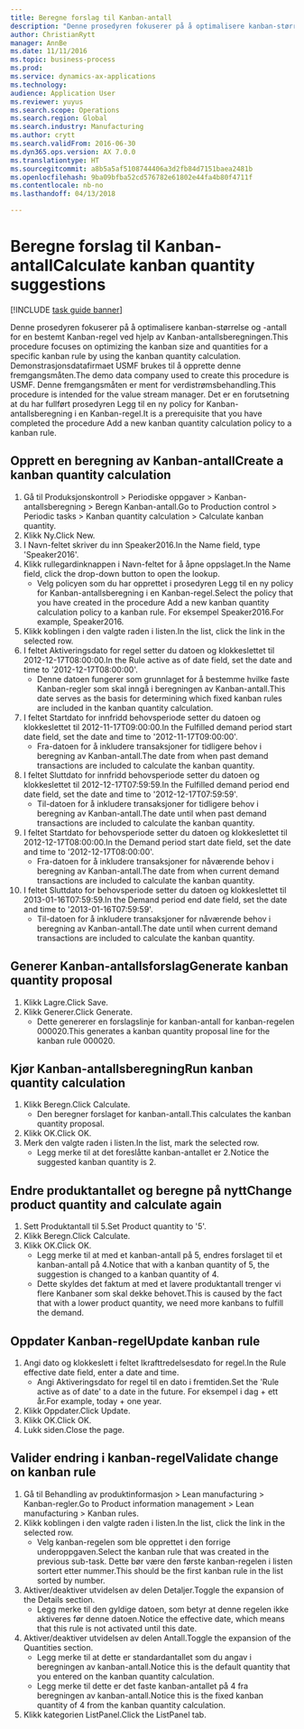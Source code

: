 ```yaml
--- 
title: Beregne forslag til Kanban-antall
description: "Denne prosedyren fokuserer på å optimalisere kanban-størrelse og -antall for en bestemt Kanban-regel ved hjelp av Kanban-antallsberegningen."
author: ChristianRytt
manager: AnnBe
ms.date: 11/11/2016
ms.topic: business-process
ms.prod: 
ms.service: dynamics-ax-applications
ms.technology: 
audience: Application User
ms.reviewer: yuyus
ms.search.scope: Operations
ms.search.region: Global
ms.search.industry: Manufacturing
ms.author: crytt
ms.search.validFrom: 2016-06-30
ms.dyn365.ops.version: AX 7.0.0
ms.translationtype: HT
ms.sourcegitcommit: a8b5a5af5108744406a3d2fb84d7151baea2481b
ms.openlocfilehash: 9ba09bfba52cd576782e61802e44fa4b80f4711f
ms.contentlocale: nb-no
ms.lasthandoff: 04/13/2018

---
```

# <a name="calculate-kanban-quantity-suggestions"></a><span data-ttu-id="ccef4-103">Beregne forslag til Kanban-antall</span><span class="sxs-lookup"><span data-stu-id="ccef4-103">Calculate kanban quantity suggestions</span></span>

[!INCLUDE [task guide banner](../../includes/task-guide-banner.md)]

<span data-ttu-id="ccef4-104">Denne prosedyren fokuserer på å optimalisere kanban-størrelse og -antall for en bestemt Kanban-regel ved hjelp av Kanban-antallsberegningen.</span><span class="sxs-lookup"><span data-stu-id="ccef4-104">This procedure focuses on optimizing the kanban size and quantities for a specific kanban rule by using the kanban quantity calculation.</span></span> <span data-ttu-id="ccef4-105">Demonstrasjonsdatafirmaet USMF brukes til å opprette denne fremgangsmåten.</span><span class="sxs-lookup"><span data-stu-id="ccef4-105">The demo data company used to create this procedure is USMF.</span></span> <span data-ttu-id="ccef4-106">Denne fremgangsmåten er ment for verdistrømsbehandling.</span><span class="sxs-lookup"><span data-stu-id="ccef4-106">This procedure is intended for the value stream manager.</span></span> <span data-ttu-id="ccef4-107">Det er en forutsetning at du har fullført prosedyren Legg til en ny policy for Kanban-antallsberegning i en Kanban-regel.</span><span class="sxs-lookup"><span data-stu-id="ccef4-107">It is a prerequisite that you have completed the procedure Add a new kanban quantity calculation policy to a kanban rule.</span></span>


## <a name="create-a-kanban-quantity-calculation"></a><span data-ttu-id="ccef4-108">Opprett en beregning av Kanban-antall</span><span class="sxs-lookup"><span data-stu-id="ccef4-108">Create a kanban quantity calculation</span></span>
1. <span data-ttu-id="ccef4-109">Gå til Produksjonskontroll > Periodiske oppgaver > Kanban-antallsberegning > Beregn Kanban-antall.</span><span class="sxs-lookup"><span data-stu-id="ccef4-109">Go to Production control > Periodic tasks > Kanban quantity calculation > Calculate kanban quantity.</span></span>
2. <span data-ttu-id="ccef4-110">Klikk Ny.</span><span class="sxs-lookup"><span data-stu-id="ccef4-110">Click New.</span></span>
3. <span data-ttu-id="ccef4-111">I Navn-feltet skriver du inn Speaker2016.</span><span class="sxs-lookup"><span data-stu-id="ccef4-111">In the Name field, type 'Speaker2016'.</span></span>
4. <span data-ttu-id="ccef4-112">Klikk rullegardinknappen i Navn-feltet for å åpne oppslaget.</span><span class="sxs-lookup"><span data-stu-id="ccef4-112">In the Name field, click the drop-down button to open the lookup.</span></span>
    * <span data-ttu-id="ccef4-113">Velg policyen som du har opprettet i prosedyren Legg til en ny policy for Kanban-antallsberegning i en Kanban-regel.</span><span class="sxs-lookup"><span data-stu-id="ccef4-113">Select the policy that you have created in the procedure Add a new kanban quantity calculation policy to a kanban rule.</span></span> <span data-ttu-id="ccef4-114">For eksempel Speaker2016.</span><span class="sxs-lookup"><span data-stu-id="ccef4-114">For example, Speaker2016.</span></span>  
5. <span data-ttu-id="ccef4-115">Klikk koblingen i den valgte raden i listen.</span><span class="sxs-lookup"><span data-stu-id="ccef4-115">In the list, click the link in the selected row.</span></span>
6. <span data-ttu-id="ccef4-116">I feltet Aktiveringsdato for regel setter du datoen og klokkeslettet til 2012-12-17T08:00:00.</span><span class="sxs-lookup"><span data-stu-id="ccef4-116">In the Rule active as of date field, set the date and time to '2012-12-17T08:00:00'.</span></span>
    * <span data-ttu-id="ccef4-117">Denne datoen fungerer som grunnlaget for å bestemme hvilke faste Kanban-regler som skal inngå i beregningen av Kanban-antall.</span><span class="sxs-lookup"><span data-stu-id="ccef4-117">This date serves as the basis for determining which fixed kanban rules are included in the kanban quantity calculation.</span></span>  
7. <span data-ttu-id="ccef4-118">I feltet Startdato for innfridd behovsperiode setter du datoen og klokkeslettet til 2012-11-17T09:00:00.</span><span class="sxs-lookup"><span data-stu-id="ccef4-118">In the Fulfilled demand period start date field, set the date and time to '2012-11-17T09:00:00'.</span></span>
    * <span data-ttu-id="ccef4-119">Fra-datoen for å inkludere transaksjoner for tidligere behov i beregning av Kanban-antall.</span><span class="sxs-lookup"><span data-stu-id="ccef4-119">The date from when past demand transactions are included to calculate the kanban quantity.</span></span>  
8. <span data-ttu-id="ccef4-120">I feltet Sluttdato for innfridd behovsperiode setter du datoen og klokkeslettet til 2012-12-17T07:59:59.</span><span class="sxs-lookup"><span data-stu-id="ccef4-120">In the Fulfilled demand period end date field, set the date and time to '2012-12-17T07:59:59'.</span></span>
    * <span data-ttu-id="ccef4-121">Til-datoen for å inkludere transaksjoner for tidligere behov i beregning av Kanban-antall.</span><span class="sxs-lookup"><span data-stu-id="ccef4-121">The date until when past demand transactions are included to calculate the kanban quantity.</span></span>  
9. <span data-ttu-id="ccef4-122">I feltet Startdato for behovsperiode setter du datoen og klokkeslettet til 2012-12-17T08:00:00.</span><span class="sxs-lookup"><span data-stu-id="ccef4-122">In the Demand period start date field, set the date and time to '2012-12-17T08:00:00'.</span></span>
    * <span data-ttu-id="ccef4-123">Fra-datoen for å inkludere transaksjoner for nåværende behov i beregning av Kanban-antall.</span><span class="sxs-lookup"><span data-stu-id="ccef4-123">The date from when current demand transactions are included to calculate the kanban quantity.</span></span>  
10. <span data-ttu-id="ccef4-124">I feltet Sluttdato for behovsperiode setter du datoen og klokkeslettet til 2013-01-16T07:59:59.</span><span class="sxs-lookup"><span data-stu-id="ccef4-124">In the Demand period end date field, set the date and time to '2013-01-16T07:59:59'.</span></span>
    * <span data-ttu-id="ccef4-125">Til-datoen for å inkludere transaksjoner for nåværende behov i beregning av Kanban-antall.</span><span class="sxs-lookup"><span data-stu-id="ccef4-125">The date until when current demand transactions are included to calculate the kanban quantity.</span></span>  

## <a name="generate-kanban-quantity-proposal"></a><span data-ttu-id="ccef4-126">Generer Kanban-antallsforslag</span><span class="sxs-lookup"><span data-stu-id="ccef4-126">Generate kanban quantity proposal</span></span>
1. <span data-ttu-id="ccef4-127">Klikk Lagre.</span><span class="sxs-lookup"><span data-stu-id="ccef4-127">Click Save.</span></span>
2. <span data-ttu-id="ccef4-128">Klikk Generer.</span><span class="sxs-lookup"><span data-stu-id="ccef4-128">Click Generate.</span></span>
    * <span data-ttu-id="ccef4-129">Dette genererer en forslagslinje for kanban-antall for kanban-regelen 000020.</span><span class="sxs-lookup"><span data-stu-id="ccef4-129">This generates a kanban quantity proposal line for the kanban rule 000020.</span></span>  

## <a name="run-kanban-quantity-calculation"></a><span data-ttu-id="ccef4-130">Kjør Kanban-antallsberegning</span><span class="sxs-lookup"><span data-stu-id="ccef4-130">Run kanban quantity calculation</span></span>
1. <span data-ttu-id="ccef4-131">Klikk Beregn.</span><span class="sxs-lookup"><span data-stu-id="ccef4-131">Click Calculate.</span></span>
    * <span data-ttu-id="ccef4-132">Den beregner forslaget for kanban-antall.</span><span class="sxs-lookup"><span data-stu-id="ccef4-132">This calculates the kanban quantity proposal.</span></span>  
2. <span data-ttu-id="ccef4-133">Klikk OK.</span><span class="sxs-lookup"><span data-stu-id="ccef4-133">Click OK.</span></span>
3. <span data-ttu-id="ccef4-134">Merk den valgte raden i listen.</span><span class="sxs-lookup"><span data-stu-id="ccef4-134">In the list, mark the selected row.</span></span>
    * <span data-ttu-id="ccef4-135">Legg merke til at det foreslåtte kanban-antallet er 2.</span><span class="sxs-lookup"><span data-stu-id="ccef4-135">Notice the suggested kanban quantity is 2.</span></span>  

## <a name="change-product-quantity-and-calculate-again"></a><span data-ttu-id="ccef4-136">Endre produktantallet og beregne på nytt</span><span class="sxs-lookup"><span data-stu-id="ccef4-136">Change product quantity and calculate again</span></span>
1. <span data-ttu-id="ccef4-137">Sett Produktantall til 5.</span><span class="sxs-lookup"><span data-stu-id="ccef4-137">Set Product quantity to '5'.</span></span>
2. <span data-ttu-id="ccef4-138">Klikk Beregn.</span><span class="sxs-lookup"><span data-stu-id="ccef4-138">Click Calculate.</span></span>
3. <span data-ttu-id="ccef4-139">Klikk OK.</span><span class="sxs-lookup"><span data-stu-id="ccef4-139">Click OK.</span></span>
    * <span data-ttu-id="ccef4-140">Legg merke til at med et kanban-antall på 5, endres forslaget til et kanban-antall på 4.</span><span class="sxs-lookup"><span data-stu-id="ccef4-140">Notice that with a kanban quantity of 5, the suggestion is changed to a kanban quantity of 4.</span></span>  
    * <span data-ttu-id="ccef4-141">Dette skyldes det faktum at med et lavere produktantall trenger vi flere Kanbaner som skal dekke behovet.</span><span class="sxs-lookup"><span data-stu-id="ccef4-141">This is caused by the fact that with a lower product quantity, we need more kanbans to fulfill the demand.</span></span>  

## <a name="update-kanban-rule"></a><span data-ttu-id="ccef4-142">Oppdater Kanban-regel</span><span class="sxs-lookup"><span data-stu-id="ccef4-142">Update kanban rule</span></span>
1. <span data-ttu-id="ccef4-143">Angi dato og klokkeslett i feltet Ikrafttredelsesdato for regel.</span><span class="sxs-lookup"><span data-stu-id="ccef4-143">In the Rule effective date field, enter a date and time.</span></span>
    * <span data-ttu-id="ccef4-144">Angi Aktiveringsdato for regel til en dato i fremtiden.</span><span class="sxs-lookup"><span data-stu-id="ccef4-144">Set the 'Rule active as of date' to a date in the future.</span></span> <span data-ttu-id="ccef4-145">For eksempel i dag + ett år.</span><span class="sxs-lookup"><span data-stu-id="ccef4-145">For example, today + one year.</span></span>  
2. <span data-ttu-id="ccef4-146">Klikk Oppdater.</span><span class="sxs-lookup"><span data-stu-id="ccef4-146">Click Update.</span></span>
3. <span data-ttu-id="ccef4-147">Klikk OK.</span><span class="sxs-lookup"><span data-stu-id="ccef4-147">Click OK.</span></span>
4. <span data-ttu-id="ccef4-148">Lukk siden.</span><span class="sxs-lookup"><span data-stu-id="ccef4-148">Close the page.</span></span>

## <a name="validate-change-on-kanban-rule"></a><span data-ttu-id="ccef4-149">Valider endring i kanban-regel</span><span class="sxs-lookup"><span data-stu-id="ccef4-149">Validate change on kanban rule</span></span>
1. <span data-ttu-id="ccef4-150">Gå til Behandling av produktinformasjon > Lean manufacturing > Kanban-regler.</span><span class="sxs-lookup"><span data-stu-id="ccef4-150">Go to Product information management > Lean manufacturing > Kanban rules.</span></span>
2. <span data-ttu-id="ccef4-151">Klikk koblingen i den valgte raden i listen.</span><span class="sxs-lookup"><span data-stu-id="ccef4-151">In the list, click the link in the selected row.</span></span>
    * <span data-ttu-id="ccef4-152">Velg kanban-regelen som ble opprettet i den forrige underoppgaven.</span><span class="sxs-lookup"><span data-stu-id="ccef4-152">Select the kanban rule that was created in the previous sub-task.</span></span> <span data-ttu-id="ccef4-153">Dette bør være den første kanban-regelen i listen sortert etter nummer.</span><span class="sxs-lookup"><span data-stu-id="ccef4-153">This should be the first kanban rule in the list sorted by number.</span></span>  
3. <span data-ttu-id="ccef4-154">Aktiver/deaktiver utvidelsen av delen Detaljer.</span><span class="sxs-lookup"><span data-stu-id="ccef4-154">Toggle the expansion of the Details section.</span></span>
    * <span data-ttu-id="ccef4-155">Legg merke til den gyldige datoen, som betyr at denne regelen ikke aktiveres før denne datoen.</span><span class="sxs-lookup"><span data-stu-id="ccef4-155">Notice the effective date, which means that this rule is not activated until this date.</span></span>  
4. <span data-ttu-id="ccef4-156">Aktiver/deaktiver utvidelsen av delen Antall.</span><span class="sxs-lookup"><span data-stu-id="ccef4-156">Toggle the expansion of the Quantities section.</span></span>
    * <span data-ttu-id="ccef4-157">Legg merke til at dette er standardantallet som du angav i beregningen av kanban-antall.</span><span class="sxs-lookup"><span data-stu-id="ccef4-157">Notice this is the default quantity that you entered on the kanban quantity calculation.</span></span>  
    * <span data-ttu-id="ccef4-158">Legg merke til dette er det faste kanban-antallet på 4 fra beregningen av kanban-antall.</span><span class="sxs-lookup"><span data-stu-id="ccef4-158">Notice this is the fixed kanban quantity of 4 from the kanban quantity calculation.</span></span>  
5. <span data-ttu-id="ccef4-159">Klikk kategorien ListPanel.</span><span class="sxs-lookup"><span data-stu-id="ccef4-159">Click the ListPanel tab.</span></span>


